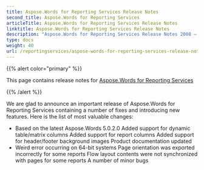 ```yaml
---
title: Aspose.Words for Reporting Services Release Notes
second_title: Aspose.Words for Reporting Services
articleTitle: Aspose.Words for Reporting Services Release Notes
linktitle: Aspose.Words for Reporting Services Release Notes
description: "Aspose.Words for Reporting Services Release Notes 2008 – the latest updates and fixes."
type: docs
weight: 40
url: /reportingservices/aspose-words-for-reporting-services-release-notes/
---
```


{{% alert color="primary" %}}

This page contains release notes for [Aspose.Words for Reporting Services](https://downloads.aspose.com/words/reportingservices/new-releases/aspose.words-for-reporting-services/)

{{% /alert %}}

We are glad to announce an important release of Aspose.Words for Reporting Services containing a number of fixes and introducing new features. Here is the list of most valuable changes:

- Based on the latest Aspose.Words 5.0.2.0
  Added support for dynamic table/matrix columns 
  Added support for report columns 
  Added support for header/footer background images 
  Product documentation updated 
- Weird error occurring on 64-bit systems
  Page orientation was exported incorrectly for some reports 
  Flow layout contents were not synchronized with pages for some reports 
  A number of minor bugs 
